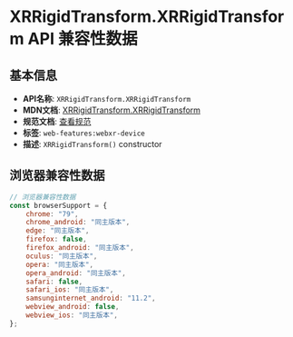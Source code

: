# XRRigidTransform.XRRigidTransform API 兼容性数据

## 基本信息

- **API名称**: `XRRigidTransform.XRRigidTransform`
- **MDN文档**: [XRRigidTransform.XRRigidTransform](https://developer.mozilla.org/docs/Web/API/XRRigidTransform/XRRigidTransform)
- **规范文档**: [查看规范](https://immersive-web.github.io/webxr/#dom-xrrigidtransform-xrrigidtransform)
- **标签**: `web-features:webxr-device`
- **描述**: `XRRigidTransform()` constructor

## 浏览器兼容性数据

```javascript
// 浏览器兼容性数据
const browserSupport = {
    chrome: "79",
    chrome_android: "同主版本",
    edge: "同主版本",
    firefox: false,
    firefox_android: "同主版本",
    oculus: "同主版本",
    opera: "同主版本",
    opera_android: "同主版本",
    safari: false,
    safari_ios: "同主版本",
    samsunginternet_android: "11.2",
    webview_android: false,
    webview_ios: "同主版本",
};

```

